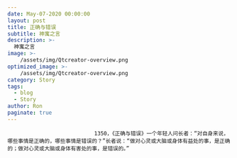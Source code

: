 ```yaml
---
date: May-07-2020 00:00:00
layout: post
title: 正确与错误
subtitle: 神寓之言
description: >-
  神寓之言
image: >-
    /assets/img/Qtcreator-overview.png
optimized_image: >-
    /assets/img/Qtcreator-overview.png
category: Story
tags:
  - blog
  - Story
author: Ron
paginate: true
---
```


							　　1350，《正确与错误》一个年轻人问长者：“对自身来说，哪些事情是正确的，哪些事情是错误的？”长者说：“做对心灵或大脑或身体有益处的事，是正确的；做对心灵或大脑或身体有害处的事，是错误的。”
							
							
						